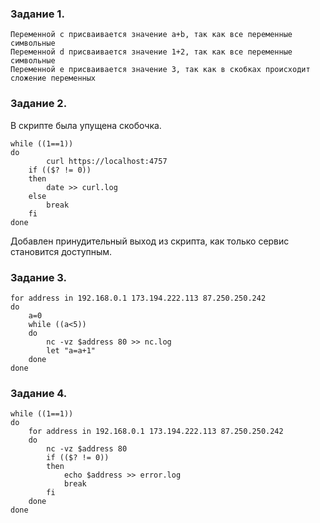 ### Задание 1.

	Переменной с присваивается значение a+b, так как все переменные символьные
	Переменной d присваивается значение 1+2, так как все переменные символьные
	Переменной e присваивается значение 3, так как в скобках происходит сложение переменных
	
### Задание 2. 
В скрипте была упущена скобочка.
	
	while ((1==1))
	do
        	curl https://localhost:4757
		if (($? != 0))
		then
			date >> curl.log
		else
			break
  		fi
  	done
	
Добавлен принудительный выход из скрипта, как только сервис становится доступным.

### Задание 3. 

	for address in 192.168.0.1 173.194.222.113 87.250.250.242
	do 
		a=0
		while ((a<5))
		do
			nc -vz $address 80 >> nc.log
			let "a=a+1"
		done
	done
	
### Задание 4.
	
	while ((1==1))
	do
		for address in 192.168.0.1 173.194.222.113 87.250.250.242
		do
			nc -vz $address 80
			if (($? != 0))
			then
				echo $address >> error.log
				break
			fi
		done
	done
